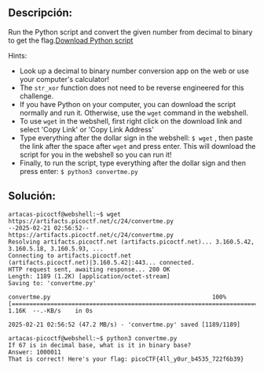 ## Descripción:
Run the Python script and convert the given number from decimal to binary to get the flag.[Download Python script](https://artifacts.picoctf.net/c/24/convertme.py)

Hints:
- Look up a decimal to binary number conversion app on the web or use your computer's calculator!
- The `str_xor` function does not need to be reverse engineered for this challenge.
- If you have Python on your computer, you can download the script normally and run it. Otherwise, use the `wget` command in the webshell.
- To use `wget` in the webshell, first right click on the download link and select 'Copy Link' or 'Copy Link Address'
- Type everything after the dollar sign in the webshell: `$ wget` , then paste the link after the space after `wget` and press enter. This will download the script for you in the webshell so you can run it!
- Finally, to run the script, type everything after the dollar sign and then press enter: `$ python3 convertme.py`

## Solución:
```
artacas-picoctf@webshell:~$ wget https://artifacts.picoctf.net/c/24/convertme.py
--2025-02-21 02:56:52--  https://artifacts.picoctf.net/c/24/convertme.py
Resolving artifacts.picoctf.net (artifacts.picoctf.net)... 3.160.5.42, 3.160.5.18, 3.160.5.93, ...
Connecting to artifacts.picoctf.net (artifacts.picoctf.net)|3.160.5.42|:443... connected.
HTTP request sent, awaiting response... 200 OK
Length: 1189 (1.2K) [application/octet-stream]
Saving to: 'convertme.py'

convertme.py                                              100%[==================================================================================================================================>]   1.16K  --.-KB/s    in 0s      

2025-02-21 02:56:52 (47.2 MB/s) - 'convertme.py' saved [1189/1189]

artacas-picoctf@webshell:~$ python3 convertme.py 
If 67 is in decimal base, what is it in binary base?
Answer: 1000011
That is correct! Here's your flag: picoCTF{4ll_y0ur_b4535_722f6b39}
```
